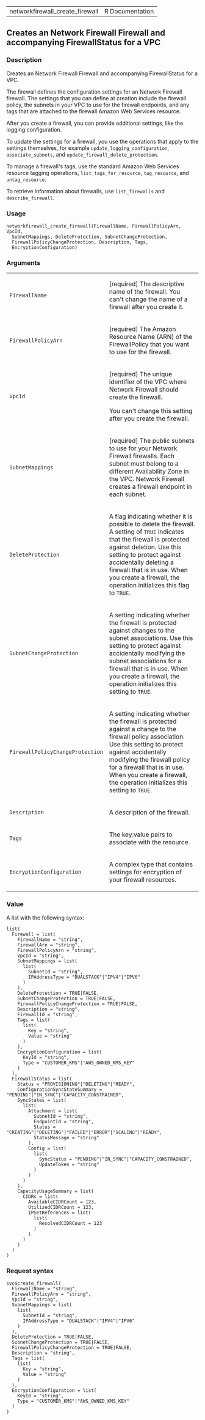 <table style="width: 100%;">
<tbody>
<tr class="odd">
<td>networkfirewall_create_firewall</td>
<td style="text-align: right;">R Documentation</td>
</tr>
</tbody>
</table>

## Creates an Network Firewall Firewall and accompanying FirewallStatus for a VPC

### Description

Creates an Network Firewall Firewall and accompanying FirewallStatus for
a VPC.

The firewall defines the configuration settings for an Network Firewall
firewall. The settings that you can define at creation include the
firewall policy, the subnets in your VPC to use for the firewall
endpoints, and any tags that are attached to the firewall Amazon Web
Services resource.

After you create a firewall, you can provide additional settings, like
the logging configuration.

To update the settings for a firewall, you use the operations that apply
to the settings themselves, for example `update_logging_configuration`,
`associate_subnets`, and `update_firewall_delete_protection`.

To manage a firewall's tags, use the standard Amazon Web Services
resource tagging operations, `list_tags_for_resource`, `tag_resource`,
and `untag_resource`.

To retrieve information about firewalls, use `list_firewalls` and
`describe_firewall`.

### Usage

    networkfirewall_create_firewall(FirewallName, FirewallPolicyArn, VpcId,
      SubnetMappings, DeleteProtection, SubnetChangeProtection,
      FirewallPolicyChangeProtection, Description, Tags,
      EncryptionConfiguration)

### Arguments

<table>
<colgroup>
<col style="width: 35%" />
<col style="width: 65%" />
</colgroup>
<tbody>
<tr class="odd">
<td><code
id="networkfirewall_create_firewall_:_FirewallName">FirewallName</code></td>
<td><p>[required] The descriptive name of the firewall. You can't change
the name of a firewall after you create it.</p></td>
</tr>
<tr class="even">
<td><code
id="networkfirewall_create_firewall_:_FirewallPolicyArn">FirewallPolicyArn</code></td>
<td><p>[required] The Amazon Resource Name (ARN) of the FirewallPolicy
that you want to use for the firewall.</p></td>
</tr>
<tr class="odd">
<td><code id="networkfirewall_create_firewall_:_VpcId">VpcId</code></td>
<td><p>[required] The unique identifier of the VPC where Network
Firewall should create the firewall.</p>
<p>You can't change this setting after you create the firewall.</p></td>
</tr>
<tr class="even">
<td><code
id="networkfirewall_create_firewall_:_SubnetMappings">SubnetMappings</code></td>
<td><p>[required] The public subnets to use for your Network Firewall
firewalls. Each subnet must belong to a different Availability Zone in
the VPC. Network Firewall creates a firewall endpoint in each
subnet.</p></td>
</tr>
<tr class="odd">
<td><code
id="networkfirewall_create_firewall_:_DeleteProtection">DeleteProtection</code></td>
<td><p>A flag indicating whether it is possible to delete the firewall.
A setting of <code>TRUE</code> indicates that the firewall is protected
against deletion. Use this setting to protect against accidentally
deleting a firewall that is in use. When you create a firewall, the
operation initializes this flag to <code>TRUE</code>.</p></td>
</tr>
<tr class="even">
<td><code
id="networkfirewall_create_firewall_:_SubnetChangeProtection">SubnetChangeProtection</code></td>
<td><p>A setting indicating whether the firewall is protected against
changes to the subnet associations. Use this setting to protect against
accidentally modifying the subnet associations for a firewall that is in
use. When you create a firewall, the operation initializes this setting
to <code>TRUE</code>.</p></td>
</tr>
<tr class="odd">
<td><code
id="networkfirewall_create_firewall_:_FirewallPolicyChangeProtection">FirewallPolicyChangeProtection</code></td>
<td><p>A setting indicating whether the firewall is protected against a
change to the firewall policy association. Use this setting to protect
against accidentally modifying the firewall policy for a firewall that
is in use. When you create a firewall, the operation initializes this
setting to <code>TRUE</code>.</p></td>
</tr>
<tr class="even">
<td><code
id="networkfirewall_create_firewall_:_Description">Description</code></td>
<td><p>A description of the firewall.</p></td>
</tr>
<tr class="odd">
<td><code id="networkfirewall_create_firewall_:_Tags">Tags</code></td>
<td><p>The key:value pairs to associate with the resource.</p></td>
</tr>
<tr class="even">
<td><code
id="networkfirewall_create_firewall_:_EncryptionConfiguration">EncryptionConfiguration</code></td>
<td><p>A complex type that contains settings for encryption of your
firewall resources.</p></td>
</tr>
</tbody>
</table>

### Value

A list with the following syntax:

    list(
      Firewall = list(
        FirewallName = "string",
        FirewallArn = "string",
        FirewallPolicyArn = "string",
        VpcId = "string",
        SubnetMappings = list(
          list(
            SubnetId = "string",
            IPAddressType = "DUALSTACK"|"IPV4"|"IPV6"
          )
        ),
        DeleteProtection = TRUE|FALSE,
        SubnetChangeProtection = TRUE|FALSE,
        FirewallPolicyChangeProtection = TRUE|FALSE,
        Description = "string",
        FirewallId = "string",
        Tags = list(
          list(
            Key = "string",
            Value = "string"
          )
        ),
        EncryptionConfiguration = list(
          KeyId = "string",
          Type = "CUSTOMER_KMS"|"AWS_OWNED_KMS_KEY"
        )
      ),
      FirewallStatus = list(
        Status = "PROVISIONING"|"DELETING"|"READY",
        ConfigurationSyncStateSummary = "PENDING"|"IN_SYNC"|"CAPACITY_CONSTRAINED",
        SyncStates = list(
          list(
            Attachment = list(
              SubnetId = "string",
              EndpointId = "string",
              Status = "CREATING"|"DELETING"|"FAILED"|"ERROR"|"SCALING"|"READY",
              StatusMessage = "string"
            ),
            Config = list(
              list(
                SyncStatus = "PENDING"|"IN_SYNC"|"CAPACITY_CONSTRAINED",
                UpdateToken = "string"
              )
            )
          )
        ),
        CapacityUsageSummary = list(
          CIDRs = list(
            AvailableCIDRCount = 123,
            UtilizedCIDRCount = 123,
            IPSetReferences = list(
              list(
                ResolvedCIDRCount = 123
              )
            )
          )
        )
      )
    )

### Request syntax

    svc$create_firewall(
      FirewallName = "string",
      FirewallPolicyArn = "string",
      VpcId = "string",
      SubnetMappings = list(
        list(
          SubnetId = "string",
          IPAddressType = "DUALSTACK"|"IPV4"|"IPV6"
        )
      ),
      DeleteProtection = TRUE|FALSE,
      SubnetChangeProtection = TRUE|FALSE,
      FirewallPolicyChangeProtection = TRUE|FALSE,
      Description = "string",
      Tags = list(
        list(
          Key = "string",
          Value = "string"
        )
      ),
      EncryptionConfiguration = list(
        KeyId = "string",
        Type = "CUSTOMER_KMS"|"AWS_OWNED_KMS_KEY"
      )
    )
